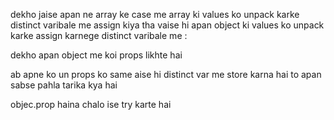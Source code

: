 dekho jaise apan ne array ke case me array ki values ko unpack karke distinct varibale me assign kiya tha vaise hi apan object ki values ko unpack karke assign karnege distinct varibale me : 

dekho apan object me koi props likhte hai 

ab apne ko un props ko same aise hi distinct var me store karna hai to apan sabse pahla tarika kya hai 

objec.prop haina chalo ise try karte hai